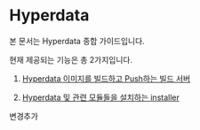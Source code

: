 # Hyperdata

본 문서는 Hyperdata 종합 가이드입니다.

현재 제공되는 기능은 총 2가지입니다.

1. [Hyperdata 이미지를 빌드하고 Push하는 빌드 서버](./build)

2. [Hyperdata 및 관련 모듈들을 설치하는 installer](./install)

변경추가
